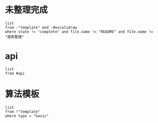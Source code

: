
# 未整理完成
```dataview
list 
from -"template" and -#excalidraw
where state != "complete" and file.name != "README" and file.name != "题库整理"
```

# api
```dataview
list
from #api 
```





# 算法模板

```dataview
list
from !"template"
where type = "basic"
```


